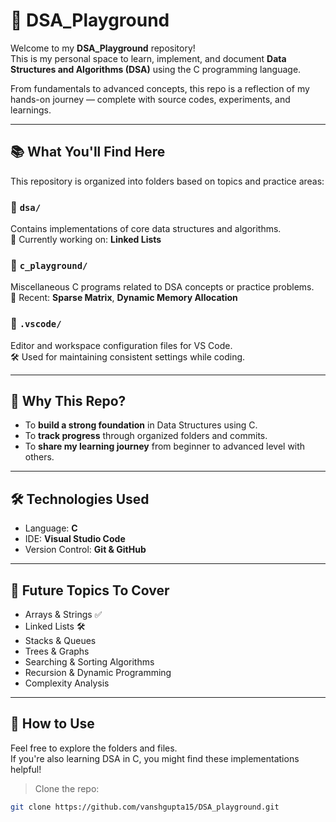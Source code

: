 # 🧠 DSA_Playground

Welcome to my **DSA_Playground** repository!  
This is my personal space to learn, implement, and document **Data Structures and Algorithms (DSA)** using the C programming language. 

From fundamentals to advanced concepts, this repo is a reflection of my hands-on journey — complete with source codes, experiments, and learnings.

---

## 📚 What You'll Find Here

This repository is organized into folders based on topics and practice areas:

### 🔹 `dsa/`
Contains implementations of core data structures and algorithms.  
🧩 Currently working on: **Linked Lists**

### 🔹 `c_playground/`
Miscellaneous C programs related to DSA concepts or practice problems.  
🧮 Recent: **Sparse Matrix**, **Dynamic Memory Allocation**

### 🔹 `.vscode/`
Editor and workspace configuration files for VS Code.  
🛠️ Used for maintaining consistent settings while coding.

---

## 🚀 Why This Repo?

- To **build a strong foundation** in Data Structures using C.
- To **track progress** through organized folders and commits.
- To **share my learning journey** from beginner to advanced level with others.

---

## 🛠️ Technologies Used

- Language: **C**
- IDE: **Visual Studio Code**
- Version Control: **Git & GitHub**

---

## 📝 Future Topics To Cover

- Arrays & Strings ✅  
- Linked Lists 🛠️  
- Stacks & Queues  
- Trees & Graphs  
- Searching & Sorting Algorithms  
- Recursion & Dynamic Programming  
- Complexity Analysis  

---

## 📌 How to Use

Feel free to explore the folders and files.  
If you're also learning DSA in C, you might find these implementations helpful!

> Clone the repo:
```bash
git clone https://github.com/vanshgupta15/DSA_playground.git

